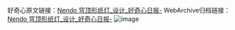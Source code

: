 好奇心原文链接：[Nendo 穹顶形纸灯_设计_好奇心日报-](https://www.qdaily.com/articles/8486.html)
WebArchive归档链接：[Nendo 穹顶形纸灯_设计_好奇心日报-](http://web.archive.org/web/20190623152946/https://www.qdaily.com/articles/8486.html)
![image](http://ww3.sinaimg.cn/large/007d5XDpgy1g3vdb117xqj30u03qvdo0)